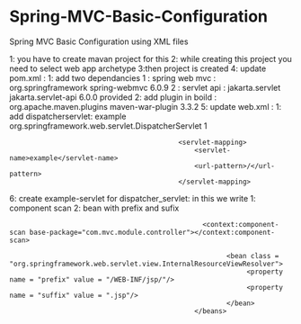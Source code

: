 # Spring-MVC-Basic-Configuration
Spring MVC Basic Configuration using XML files 


1: you have to create mavan project for this 
2: while creating this project you need to select web app archetype
3:then project is created
4: update pom.xml :
                    1: add two dependancies 
                                            1 : spring web mvc :
                                                              <dependency>
                                                          			<groupId>org.springframework</groupId>
                                                          			<artifactId>spring-webmvc</artifactId>
                                                          			<version>6.0.9</version>
                                                          		</dependency>
                                            2 : servlet api :
                                                              <dependency>
                                                                  <groupId>jakarta.servlet</groupId>
                                                                  <artifactId>jakarta.servlet-api</artifactId>
                                                                  <version>6.0.0</version>
                                                                  <scope>provided</scope>
                                                              </dependency>
                    2: add plugin in boild :
                                            <build>
                                          		<plugins>
                                          			<plugin>
                                          				<groupId>org.apache.maven.plugins</groupId>
                                          				<artifactId>maven-war-plugin</artifactId>
                                          				<version>3.3.2</version>
                                          			</plugin>
                                          		</plugins>
                                          	</build>
5: update web.xml  :
                    1:  add  dispatcherservlet:
                                              <servlet>
                                                  <servlet-name>example</servlet-name>
                                                  <servlet-class>org.springframework.web.servlet.DispatcherServlet</servlet-class>
                                                  <load-on-startup>1</load-on-startup>
                                              </servlet>
                                      
                                              <servlet-mapping>
                                                  <servlet-name>example</servlet-name>
                                                  <url-pattern>/</url-pattern>
                                              </servlet-mapping>
                                              
6: create example-servlet for dispatcher_servlet:
                                                  in this we write 1: component scan 
                                                                   2: bean with prefix and sufix
                                                  <?xml version="1.0" encoding="UTF-8"?>
                                                  <beans xmlns="http://www.springframework.org/schema/beans"
                                                      xmlns:xsi="http://www.w3.org/2001/XMLSchema-instance"
                                                      xmlns:p="http://www.springframework.org/schema/p"
                                                      xmlns:context="http://www.springframework.org/schema/context"
                                                      xsi:schemaLocation="
                                                          http://www.springframework.org/schema/beans
                                                          http://www.springframework.org/schema/beans/spring-beans.xsd
                                                          http://www.springframework.org/schema/context
                                                          http://www.springframework.org/schema/context/spring-context.xsd">
                                                          
                                                    <context:component-scan base-package="com.mvc.module.controller"></context:component-scan>
      
                                                          <bean class = "org.springframework.web.servlet.view.InternalResourceViewResolver">
                                                               <property name = "prefix" value = "/WEB-INF/jsp/"/>
                                                               <property name = "suffix" value = ".jsp"/>
                                                          </bean>
                                                  </beans> 



    
